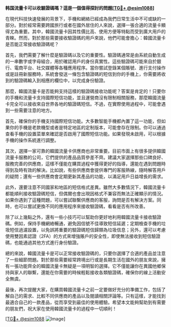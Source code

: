 **韩国流量卡可以收驗證碼嗎？這是一個值得探討的問題[[TG💪+ @esim1088](https://t.me/s/esim1088)]**

在現代科技快速發展的背景下，手機和網絡已經成為我們日常生活中不可或缺的一部分。對於經常需要跨國旅行或者在國外居住的人來說，選擇一張合適的流量卡顯得尤為重要。其中，韓國流量卡因其性價比高、使用方便等特點而受到廣大用戶的青睞。然而，對於那些需要接收驗證碼的用戶來說，他們可能會擔心：韓國流量卡是否能正常接收驗證碼呢？

首先，我們需要了解什麼是驗證碼以及它的重要性。驗證碼通常是由系統自動生成的一串數字或字母組合，用於確認用戶的身份真實性。這些驗證碼可能來自於銀行、電商平台、社交媒體等各種應用程序。當你嘗試登錄某個賬號、進行支付操作或是註冊新服務時，系統會發送一條包含驗證碼的短信到你的手機上，你需要將收到的驗證碼輸入到相應的欄位中，以完成身份驗證。

那麼，韓國流量卡是否能夠支持這樣的驗證碼接收功能呢？答案是肯定的！只要你的手機和流量卡支持國際短信功能，並且運營商沒有限制相關服務，那麼韓國流量卡完全可以接收來自世界各地的驗證碼短信。不過，在實際使用過程中，可能會遇到一些需要注意的地方。

首先，確保你的手機支持國際短信功能。大多數智能手機都內置了這一功能，但如果你的手機是老款機型或者是特定地區的定制版本，可能會存在限制。你可以通過查看手機的設置菜單來確認是否啟用了國際短信功能。如果發現未啟用，可以根據手機的操作系統進行調整。

其次，選擇一家可靠的韓國流量卡供應商也非常重要。目前市面上有很多提供韓國流量卡服務的公司，它們提供的產品品質參差不齊。建議大家選擇那些口碑良好、服務完善的供應商，這樣不僅能在購買過程中獲得更好的指導，還能在遇到問題時得到及時有效的解決。比如說，有些供應商會提供專門的客服熱線，隨時解答用戶的疑問；還有一些供應商會定期更新其產品的功能，以滿足用戶日益增長的需求。

此外，還要注意不同國家和地區的短信格式差異。雖然大多數情況下，韓國流量卡都能順利接收驗證碼短信，但偶爾也會出現因格式不兼容而無法正確顯示的情況。如果你遇到了這種問題，可以嘗試聯繫供應商的客服，詢問是否有解決方案。同時，也可以嘗試更換不同的應用程序來接收驗證碼，看看是否有所改善。

除了以上幾點之外，還有一些小技巧可以幫助你更好地利用韓國流量卡接收驗證碼。例如，保持手機網絡暢通，避免因信號不佳導致短信延遲；定期檢查手機的垃圾短信過濾設置，以免誤將重要的驗證碼短信歸類為垃圾信息；另外，還可以考慮使用雙因素認證（2FA）的方式來增強賬戶的安全性，即使無法接收到短信驗證碼，也能通過其他方式進行身份驗證。

總的來說，韓國流量卡是可以正常接收驗證碼的，只要你選擇了合適的產品並注意了一些細節問題。對於那些需要經常跨境出行或是長期生活在國外的朋友來說，擁有一張功能齊全的韓國流量卡無疑是一項明智的選擇。它不僅能讓你在異國他鄉保持與家人的聯繫，還能在你需要的時候輕鬆接收各類驗證碼，確保你的線上活動安全無虞。

最後，再次提醒大家，在購買韓國流量卡之前一定要做好充分的準備工作，包括了解自己的需求、比較不同供應商的產品以及閱讀相關評論等。只有這樣，才能找到最適合自己的一款產品，從而享受到最佳的使用體驗。希望本文能夠幫助到有需要的朋友們，祝大家在使用韓國流量卡的過程中一切順利！

[[TG💪+ @esim1088](https://t.me/s/esim1088) ![Image](https://i.postimg.cc/4NQfJmqS/Snipaste-2025-05-13-00-14-12.png)]